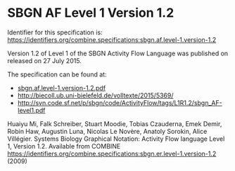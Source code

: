 # SBGN AF Level 1 Version 1.2
Identifier for this specification is: https://identifiers.org/combine.specifications:sbgn.af.level-1.version-1.2

Version 1.2 of Level 1 of the SBGN Activity Flow Language was published on released on 27 July 2015.

The specification can be found at:

* [sbgn.af.level-1.version-1.2.pdf](https://raw.githubusercontent.com/combine-org/combine-specifications/main/specifications/files/sbgn.af.level-1.version-1.2.pdf)
* http://biecoll.ub.uni-bielefeld.de/volltexte/2015/5369/
* http://svn.code.sf.net/p/sbgn/code/ActivityFlow/tags/L1R1.2/sbgn_AF-level1.pdf

Huaiyu Mi, Falk Schreiber, Stuart Moodie, Tobias Czauderna, Emek Demir, Robin Haw, Augustin Luna, Nicolas Le Novère, Anatoly Sorokin, Alice Villégier. Systems Biology Graphical Notation: Activity Flow language Level 1, Version 1.2. Available from COMBINE https://identifiers.org/combine.specifications:sbgn.er.level-1.version-1.2 (2009)